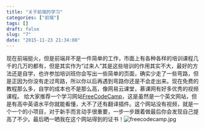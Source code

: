 ```yaml
---
title: "关于前端的学习"
categories: ["前端"]
tags: []
draft: false
slug: "7"
date: "2015-11-23 21:34:00"
---
```


现在前端挺火，但是前端并不是一件简单的工作，市面上有各种各样的培训课程几千的几万的都有，但是其实作为“过来人”其是这些培训的作用其实不大，最好的方法还是自学，也许参加培训班你会写出一些简单的页面，确实少走了一些弯路，但是正因为你没有走过弯路，所以你以后再遇到弯路你还是不会走出来。现在免费的教程那么多，自学的成本也不是那么高，像网易云课堂，慕课网有好多优秀的视频课程。
给大家推荐一个学习网站[FreeCodeCamp][1]，这是虽然是一个英文网站，但是有高中英语水平你就能看懂，大不了还有翻译插件。这个网站没有视频，就是一个一个的小项目，对于新手而言动手很重要，一步一步跟着做最后你会发现自己提高了不少。最后晒一晒我在这个网站得到的证书！![freecodecamp.jpg][2]


  [1]: http://freecodecamp.com
  [2]: http://www.img.bi-bo.cn/2015/11/2541590413.jpg
